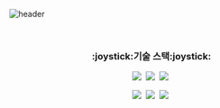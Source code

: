 
![header](https://capsule-render.vercel.app/api?text=Jawon&type=Rounded&color=#F4BBBB&height=200)

<br/>
  
<h3 align="center">:joystick:기술 스택:joystick:</h3>

<p align="center">
  <img src="https://img.shields.io/badge/JavaScript-F9FF33?style=flat-square&logo=Javascript&logoColor=black"/>&nbsp;
  <img src="https://img.shields.io/badge/React-33FFF7?style=flat-square&logo=react&logoColor=black"/>&nbsp;
  <img src="https://img.shields.io/badge/TypeScript-3766AB?style=flat-square&logo=TypeScript&logoColor=white"/>&nbsp;
</p>

<p align="center">
  <img src="https://img.shields.io/badge/Vue.js-3CA805?style=flat-square&logo=Vue.js&logoColor=white"/>&nbsp;
  <img src="https://img.shields.io/badge/CSS-053AA8?style=flat-square&logo=css3&logoColor=white"/>&nbsp;
  <img src="https://img.shields.io/badge/StyledComponent-F570DF?style=flat-square&logo=styled-components&logoColor=white"/>&nbsp;
<p>
